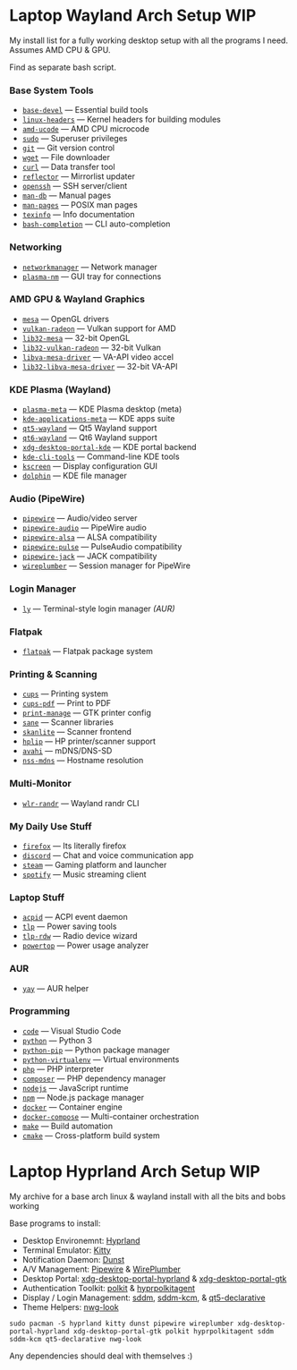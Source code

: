 # Laptop Wayland Arch Setup WIP
My install list for a fully working desktop setup with all the programs I need. Assumes AMD CPU & GPU.

Find as separate bash script.

### Base System Tools
- [`base-devel`](https://archlinux.org/packages/core/x86_64/base-devel/) — Essential build tools
- [`linux-headers`](https://archlinux.org/packages/core/x86_64/linux-headers/) — Kernel headers for building modules
- [`amd-ucode`](https://archlinux.org/packages/extra/any/amd-ucode/) — AMD CPU microcode
- [`sudo`](https://archlinux.org/packages/core/x86_64/sudo/) — Superuser privileges
- [`git`](https://archlinux.org/packages/extra/x86_64/git/) — Git version control
- [`wget`](https://archlinux.org/packages/core/x86_64/wget/) — File downloader
- [`curl`](https://archlinux.org/packages/core/x86_64/curl/) — Data transfer tool
- [`reflector`](https://archlinux.org/packages/community/any/reflector/) — Mirrorlist updater
- [`openssh`](https://archlinux.org/packages/core/x86_64/openssh/) — SSH server/client
- [`man-db`](https://archlinux.org/packages/core/x86_64/man-db/) — Manual pages
- [`man-pages`](https://archlinux.org/packages/core/any/man-pages/) — POSIX man pages
- [`texinfo`](https://archlinux.org/packages/core/x86_64/texinfo/) — Info documentation
- [`bash-completion`](https://archlinux.org/packages/extra/any/bash-completion/) — CLI auto-completion

### Networking
- [`networkmanager`](https://archlinux.org/packages/extra/x86_64/networkmanager/) — Network manager
- [`plasma-nm`](https://archlinux.org/packages/extra/x86_64/plasma-nm/) — GUI tray for connections

### AMD GPU & Wayland Graphics
- [`mesa`](https://archlinux.org/packages/extra/x86_64/mesa/) — OpenGL drivers
- [`vulkan-radeon`](https://archlinux.org/packages/extra/x86_64/vulkan-radeon/) — Vulkan support for AMD
- [`lib32-mesa`](https://archlinux.org/packages/multilib/x86_64/lib32-mesa/) — 32-bit OpenGL
- [`lib32-vulkan-radeon`](https://archlinux.org/packages/multilib/x86_64/lib32-vulkan-radeon/) — 32-bit Vulkan
- [`libva-mesa-driver`](https://archlinux.org/packages/extra/x86_64/libva-mesa-driver/) — VA-API video accel
- [`lib32-libva-mesa-driver`](https://archlinux.org/packages/multilib/x86_64/lib32-libva-mesa-driver/) — 32-bit VA-API

### KDE Plasma (Wayland)
- [`plasma-meta`](https://archlinux.org/packages/extra/x86_64/plasma-meta/) — KDE Plasma desktop (meta)
- [`kde-applications-meta`](https://archlinux.org/packages/extra/x86_64/kde-applications-meta/) — KDE apps suite
- [`qt5-wayland`](https://archlinux.org/packages/extra/x86_64/qt5-wayland/) — Qt5 Wayland support
- [`qt6-wayland`](https://archlinux.org/packages/extra/x86_64/qt6-wayland/) — Qt6 Wayland support
- [`xdg-desktop-portal-kde`](https://archlinux.org/packages/extra/x86_64/xdg-desktop-portal-kde/) — KDE portal backend
- [`kde-cli-tools`](https://archlinux.org/packages/extra/x86_64/kde-cli-tools/) — Command-line KDE tools
- [`kscreen`](https://archlinux.org/packages/extra/x86_64/kscreen/) — Display configuration GUI
- [`dolphin`](https://archlinux.org/packages/extra/x86_64/dolphin/) — KDE file manager

### Audio (PipeWire)
- [`pipewire`](https://archlinux.org/packages/extra/x86_64/pipewire/) — Audio/video server
- [`pipewire-audio`](https://archlinux.org/packages/extra/x86_64/pipewire-audio/) — PipeWire audio
- [`pipewire-alsa`](https://archlinux.org/packages/extra/x86_64/pipewire-alsa/) — ALSA compatibility
- [`pipewire-pulse`](https://archlinux.org/packages/extra/x86_64/pipewire-pulse/) — PulseAudio compatibility
- [`pipewire-jack`](https://archlinux.org/packages/extra/x86_64/pipewire-jack/) — JACK compatibility
- [`wireplumber`](https://archlinux.org/packages/extra/x86_64/wireplumber/) — Session manager for PipeWire

### Login Manager
- [`ly`](https://aur.archlinux.org/packages/ly) — Terminal-style login manager *(AUR)*

### Flatpak
- [`flatpak`](https://archlinux.org/packages/extra/x86_64/flatpak/) — Flatpak package system

### Printing & Scanning
- [`cups`](https://archlinux.org/packages/extra/x86_64/cups/) — Printing system
- [`cups-pdf`](https://archlinux.org/packages/community/x86_64/cups-pdf/) — Print to PDF
- [`print-manage`](https://archlinux.org/packages/extra/x86_64/print-manager/) — GTK printer config
- [`sane`](https://archlinux.org/packages/extra/x86_64/sane/) — Scanner libraries
- [`skanlite`](https://archlinux.org/packages/extra/x86_64/skanlite/) — Scanner frontend
- [`hplip`](https://archlinux.org/packages/extra/x86_64/hplip/) — HP printer/scanner support
- [`avahi`](https://archlinux.org/packages/extra/x86_64/avahi/) — mDNS/DNS-SD
- [`nss-mdns`](https://archlinux.org/packages/extra/x86_64/nss-mdns/) — Hostname resolution

### Multi-Monitor 
- [`wlr-randr`](https://archlinux.org/packages/community/x86_64/wlr-randr/) — Wayland randr CLI

### My Daily Use Stuff
- [`firefox`](https://archlinux.org/packages/extra/x86_64/firefox/) — Its literally firefox
- [`discord`](https://aur.archlinux.org/packages/discord) — Chat and voice communication app
- [`steam`](https://archlinux.org/packages/extra/x86_64/steam/) — Gaming platform and launcher
- [`spotify`](https://aur.archlinux.org/packages/spotify) — Music streaming client


### Laptop Stuff
- [`acpid`](https://archlinux.org/packages/core/x86_64/acpid/) — ACPI event daemon
- [`tlp`](https://archlinux.org/packages/community/x86_64/tlp/) — Power saving tools
- [`tlp-rdw`](https://archlinux.org/packages/community/x86_64/tlp-rdw/) — Radio device wizard
- [`powertop`](https://archlinux.org/packages/community/x86_64/powertop/) — Power usage analyzer

### AUR 
- [`yay`](https://aur.archlinux.org/packages/yay) — AUR helper

### Programming

- [`code`](https://aur.archlinux.org/packages/visual-studio-code-bin) — Visual Studio Code
- [`python`](https://archlinux.org/packages/extra/x86_64/python/) — Python 3
- [`python-pip`](https://archlinux.org/packages/extra/x86_64/python-pip/) — Python package manager
- [`python-virtualenv`](https://archlinux.org/packages/community/any/python-virtualenv/) — Virtual environments
- [`php`](https://archlinux.org/packages/extra/x86_64/php/) — PHP interpreter
- [`composer`](https://archlinux.org/packages/community/any/composer/) — PHP dependency manager
- [`nodejs`](https://archlinux.org/packages/community/x86_64/nodejs/) — JavaScript runtime
- [`npm`](https://archlinux.org/packages/community/x86_64/npm/) — Node.js package manager
- [`docker`](https://archlinux.org/packages/community/x86_64/docker/) — Container engine
- [`docker-compose`](https://archlinux.org/packages/community/x86_64/docker-compose/) — Multi-container orchestration
- [`make`](https://archlinux.org/packages/core/x86_64/make/) — Build automation
- [`cmake`](https://archlinux.org/packages/extra/x86_64/cmake/) — Cross-platform build system

# Laptop Hyprland Arch Setup WIP
My archive for a base arch linux & wayland install with all the bits and bobs working

Base programs to install:

- Desktop Environemnt: [Hyprland](https://hyprland.org/)
- Terminal Emulator: [Kitty](https://sw.kovidgoyal.net/kitty/)
- Notification Daemon: [Dunst](https://dunst-project.org/)
- A/V Management: [Pipewire](https://pipewire.org/) & [WirePlumber](https://pipewire.pages.freedesktop.org/wireplumber/)
- Desktop Portal: [xdg-desktop-portal-hyprland](https://github.com/hyprwm/xdg-desktop-portal-hyprland) & [xdg-desktop-portal-gtk](https://github.com/flatpak/xdg-desktop-portal-gtk)
- Authentication Toolkit: [polkit](https://wiki.archlinux.org/title/Polkit) & [hyprpolkitagent](https://archlinux.org/packages/?name=hyprpolkitagent)
- Display / Login Management: [sddm](https://wiki.archlinux.org/title/SDDM), [sddm-kcm](https://archlinux.org/packages/?name=sddm-kcm), & [qt5-declarative](https://archlinux.org/packages/?name=qt5-declarative)
- Theme Helpers: [nwg-look](https://github.com/nwg-piotr/nwg-look)

```
sudo pacman -S hyprland kitty dunst pipewire wireplumber xdg-desktop-portal-hyprland xdg-desktop-portal-gtk polkit hyprpolkitagent sddm sddm-kcm qt5-declarative nwg-look
```
Any dependencies should deal with themselves :)

